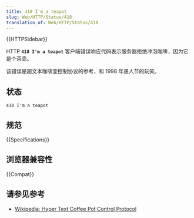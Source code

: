 ```yaml
---
title: 418 I'm a teapot
slug: Web/HTTP/Status/418
translation_of: Web/HTTP/Status/418
---
```

{{HTTPSidebar}}

HTTP **`418 I'm a teapot`** 客户端错误响应代码表示服务器拒绝冲泡咖啡，因为它是个茶壶。

该错误是超文本咖啡壶控制协议的参考，和 1998 年愚人节的玩笑。

## 状态

```plain
418 I'm a teapot
```

## 规范

{{Specifications}}

## 浏览器兼容性

{{Compat}}

## 请参见参考

- [Wikipedia: Hyper Text Coffee Pot Control Protocol](https://zh.wikipedia.org/wiki/Hyper_Text_Coffee_Pot_Control_Protocol)
